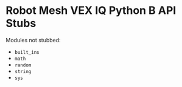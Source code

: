 # Robot Mesh VEX IQ Python B API Stubs

Modules not stubbed:
- `built_ins`
- `math`
- `random`
- `string`
- `sys`
